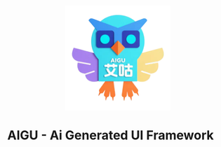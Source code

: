 <!-- image -->
<img src="./media/aigu.webp" alt="AIGU" style="width:25vmin;height:25vmin; display: block; margin: 0 auto; transition: all 0.3s ease;">

# AIGU - Ai Generated UI Framework


